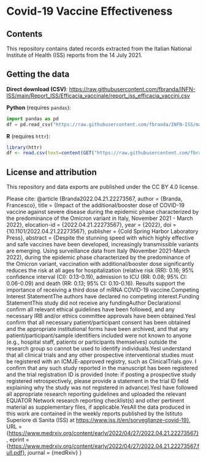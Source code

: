 # Covid-19 Vaccine Effectiveness

## Contents

This repository contains dated records extracted from the Italian National Institute of Health (ISS) reports from the 14 July 2021.

## Getting the data

**Direct download (CSV)**: https://raw.githubusercontent.com/fbranda/INFN-ISS/main/Report_ISS/Efficacia_vaccinale/report_iss_efficacia_vaccini.csv  

**Python** (requires `pandas`):
```python
import pandas as pd
df = pd.read_csv("https://raw.githubusercontent.com/fbranda/INFN-ISS/main/Report_ISS/Efficacia_vaccinale/report_iss_efficacia_vaccini.csv")
```

**R** (requires `httr`):
```r
library(httr)
df <- read.csv(text=content(GET("https://raw.githubusercontent.com/fbranda/INFN-ISS/main/Report_ISS/Efficacia_vaccinale/report_iss_efficacia_vaccini.csv")))
```

## License and attribution

This repository and data exports are published under the CC BY 4.0 license.

Please cite: 
@article {Branda2022.04.21.22273567,
	author = {Branda, Francesco},
	title = {Impact of the additional/booster dose of COVID-19 vaccine against severe disease during the epidemic phase characterized by the predominance of the Omicron variant in Italy, November 2021 - March 2022},
	elocation-id = {2022.04.21.22273567},
	year = {2022},
	doi = {10.1101/2022.04.21.22273567},
	publisher = {Cold Spring Harbor Laboratory Press},
	abstract = {Despite the stunning speed with which highly effective and safe vaccines have been developed, increasingly transmissible variants are emerging. Using surveillance data from Italy (November 2021-March 2022), during the epidemic phase characterized by the predominance of the Omicron variant, vaccination with additional/booster dose significantly reduces the risk at all ages for hospitalization (relative risk (RR): 0.16; 95\% confidence interval (CI): 0.13-0.19), admission to ICU (RR: 0.08; 95\% CI: 0.06-0.09) and death (RR: 0.13; 95\% CI: 0.10-0.16). Results support the importance of receiving a third dose of mRNA COVID-19 vaccine.Competing Interest StatementThe authors have declared no competing interest.Funding StatementThis study did not receive any fundingAuthor DeclarationsI confirm all relevant ethical guidelines have been followed, and any necessary IRB and/or ethics committee approvals have been obtained.YesI confirm that all necessary patient/participant consent has been obtained and the appropriate institutional forms have been archived, and that any patient/participant/sample identifiers included were not known to anyone (e.g., hospital staff, patients or participants themselves) outside the research group so cannot be used to identify individuals.YesI understand that all clinical trials and any other prospective interventional studies must be registered with an ICMJE-approved registry, such as ClinicalTrials.gov. I confirm that any such study reported in the manuscript has been registered and the trial registration ID is provided (note: if posting a prospective study registered retrospectively, please provide a statement in the trial ID field explaining why the study was not registered in advance).YesI have followed all appropriate research reporting guidelines and uploaded the relevant EQUATOR Network research reporting checklist(s) and other pertinent material as supplementary files, if applicable.YesAll the data produced in this work are contained in the weekly reports published by the Istituto Superiore di Sanita (ISS) at https://www.iss.it/en/sorveglianze-covid-19},
	URL = {https://www.medrxiv.org/content/early/2022/04/27/2022.04.21.22273567},
	eprint = {https://www.medrxiv.org/content/early/2022/04/27/2022.04.21.22273567.full.pdf},
	journal = {medRxiv}
}

